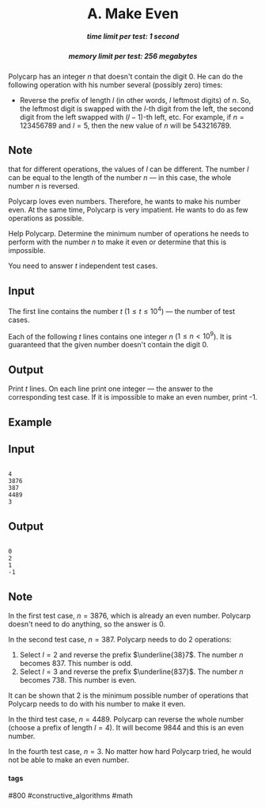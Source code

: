 <h1 style='text-align: center;'> A. Make Even</h1>

<h5 style='text-align: center;'>time limit per test: 1 second</h5>
<h5 style='text-align: center;'>memory limit per test: 256 megabytes</h5>

Polycarp has an integer $n$ that doesn't contain the digit 0. He can do the following operation with his number several (possibly zero) times:

* Reverse the prefix of length $l$ (in other words, $l$ leftmost digits) of $n$. So, the leftmost digit is swapped with the $l$-th digit from the left, the second digit from the left swapped with ($l-1$)-th left, etc. For example, if $n=123456789$ and $l=5$, then the new value of $n$ will be $543216789$.

## Note

 that for different operations, the values of $l$ can be different. The number $l$ can be equal to the length of the number $n$ — in this case, the whole number $n$ is reversed.

Polycarp loves even numbers. Therefore, he wants to make his number even. At the same time, Polycarp is very impatient. He wants to do as few operations as possible.

Help Polycarp. Determine the minimum number of operations he needs to perform with the number $n$ to make it even or determine that this is impossible.

You need to answer $t$ independent test cases.

## Input

The first line contains the number $t$ ($1 \le t \le 10^4$) — the number of test cases.

Each of the following $t$ lines contains one integer $n$ ($1 \le n < 10^9$). It is guaranteed that the given number doesn't contain the digit 0.

## Output

Print $t$ lines. On each line print one integer — the answer to the corresponding test case. If it is impossible to make an even number, print -1.

## Example

## Input


```

4
3876
387
4489
3

```
## Output


```

0
2
1
-1

```
## Note

In the first test case, $n=3876$, which is already an even number. Polycarp doesn't need to do anything, so the answer is $0$.

In the second test case, $n=387$. Polycarp needs to do $2$ operations:

1. Select $l=2$ and reverse the prefix $\underline{38}7$. The number $n$ becomes $837$. This number is odd.
2. Select $l=3$ and reverse the prefix $\underline{837}$. The number $n$ becomes $738$. This number is even.

It can be shown that $2$ is the minimum possible number of operations that Polycarp needs to do with his number to make it even.

In the third test case, $n=4489$. Polycarp can reverse the whole number (choose a prefix of length $l=4$). It will become $9844$ and this is an even number.

In the fourth test case, $n=3$. No matter how hard Polycarp tried, he would not be able to make an even number.



#### tags 

#800 #constructive_algorithms #math 